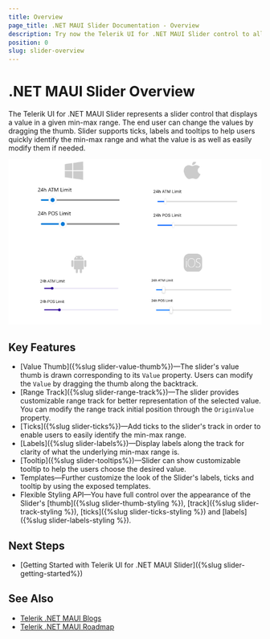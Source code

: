 ```yaml
---
title: Overview
page_title: .NET MAUI Slider Documentation - Overview
description: Try now the Telerik UI for .NET MAUI Slider control to allows users to select a value from a defined range. Slider supports fully customizable ticks, labels and tooltip.
position: 0
slug: slider-overview
---
```


# .NET MAUI Slider Overview

 The Telerik UI for .NET MAUI Slider represents a slider control that displays a value in a given min-max range. The end user can change the values by dragging the thumb. Slider supports ticks, labels and tooltips to help users quickly identify the min-max range and what the value is as well as easily modify them if needed. 

![.NET MAUI Slider Overview](images/slider-overview.png)

## Key Features

* [Value Thumb]({%slug slider-value-thumb%})&mdash;The slider's value thumb is drawn corresponding to its `Value` property. Users can modify the `Value` by dragging the thumb along the backtrack.
* [Range Track]({%slug slider-range-track%})&mdash;The slider provides customizable range track for better representation of the selected value. You can modify the range track initial position through the `OriginValue` property.
* [Ticks]({%slug slider-ticks%})&mdash;Add ticks to the slider's track in order to enable users to easily identify the min-max range.
* [Labels]({%slug slider-labels%})&mdash;Display labels along the track for clarity of what the underlying min-max range is.
* [Tooltip]({%slug slider-tooltips%})&mdash;Slider can show customizable tooltip to help the users choose the desired value.
* Templates&mdash;Further customize the look of the Slider's labels, ticks and tooltip by using the exposed templates.
* Flexible Styling API&mdash;You have full control over the appearance of the Slider's [thumb]({%slug slider-thumb-styling %}), [track]({%slug slider-track-styling %}), [ticks]({%slug slider-ticks-styling %}) and [labels]({%slug slider-labels-styling %}).

## Next Steps

- [Getting Started with Telerik UI for .NET MAUI Slider]({%slug slider-getting-started%})

## See Also

- [Telerik .NET MAUI Blogs](https://www.telerik.com/forums/maui?tagId=2058)
- [Telerik .NET MAUI Roadmap](https://www.telerik.com/support/whats-new/maui-ui/roadmap)
